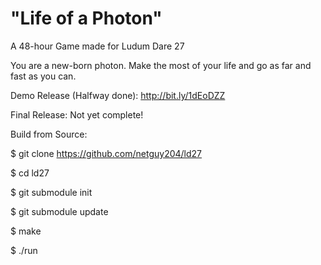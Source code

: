 # "Life of a Photon"

A 48-hour Game made for Ludum Dare 27

You are a new-born photon. Make the most of your life and go as far
and fast as you can.


Demo Release (Halfway done): http://bit.ly/1dEoDZZ

Final Release: Not yet complete!

Build from Source:

$ git clone https://github.com/netguy204/ld27

$ cd ld27

$ git submodule init

$ git submodule update

$ make

$ ./run
